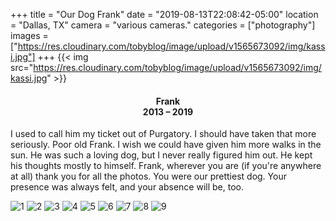 +++
title = "Our Dog Frank"
date = "2019-08-13T22:08:42-05:00"
location = "Dallas, TX"
camera = "various cameras."
categories = ["photography"]
images = ["https://res.cloudinary.com/tobyblog/image/upload/v1565673092/img/kassi.jpg"]
+++
{{< img src="https://res.cloudinary.com/tobyblog/image/upload/v1565673092/img/kassi.jpg" >}}
<!--more-->

<h4 style="border-left:auto; border-right: auto; text-align:center">Frank<br>2013 – 2019</h4>

I used to call him my ticket out of Purgatory. I should have taken that more seriously. Poor old Frank. I wish we could have given him more walks in the sun. He was such a loving dog, but I never really figured him out. He kept his thoughts mostly to himself. Frank, wherever you are (if you're anywhere at all) thank you for all the photos. You were our prettiest dog. Your presence was always felt, and your absence will be, too.

<div id="gallery">
		<img alt="1" src="https://res.cloudinary.com/tobyblog/image/upload/v1565727634/img/D7D55003-5926-457C-8E48-524C9DBA9878_l5hs8d.jpg"
			data-image="https://res.cloudinary.com/tobyblog/image/upload/v1565727634/img/D7D55003-5926-457C-8E48-524C9DBA9878_l5hs8d.jpg">
		<img alt="2" data-image="https://res.cloudinary.com/tobyblog/image/upload/v1565673092/img/kassi.jpg" 
			src="https://res.cloudinary.com/tobyblog/image/upload/v1565673092/img/kassi.jpg">
		<img alt="3" data-image="https://res.cloudinary.com/tobyblog/image/upload/v1565673091/img/DSC02583.jpg" 
			src="https://res.cloudinary.com/tobyblog/image/upload/v1565673091/img/DSC02583.jpg">
		<img alt="4" data-image="https://res.cloudinary.com/tobyblog/image/upload/v1565673087/img/DSC08700.jpg"
			src="https://res.cloudinary.com/tobyblog/image/upload/v1565673087/img/DSC08700.jpg">
		<img alt="5" data-image="https://res.cloudinary.com/tobyblog/image/upload/v1565673091/img/DSC08913.jpg"
			src="https://res.cloudinary.com/tobyblog/image/upload/v1565673091/img/DSC08913.jpg">
		<img alt="6" data-image="https://res.cloudinary.com/tobyblog/image/upload/v1565673094/img/IMG_4089.jpg"
			src="https://res.cloudinary.com/tobyblog/image/upload/v1565673094/img/IMG_4089.jpg">
		<img alt="7" data-image="https://res.cloudinary.com/tobyblog/image/upload/v1565673094/img/IMG_0266.jpg"
			src="https://res.cloudinary.com/tobyblog/image/upload/v1565673094/img/IMG_0266.jpg">
		<img alt="8" data-image="https://res.cloudinary.com/tobyblog/image/upload/v1565673091/img/IMG_3894.jpg"
			src="https://res.cloudinary.com/tobyblog/image/upload/v1565673091/img/IMG_3894.jpg">
		<img alt="9" data-image="https://res.cloudinary.com/tobyblog/image/upload/v1565673084/img/DSC02447.jpg"
			src="https://res.cloudinary.com/tobyblog/image/upload/v1565673084/img/DSC02447.jpg">
</div>

